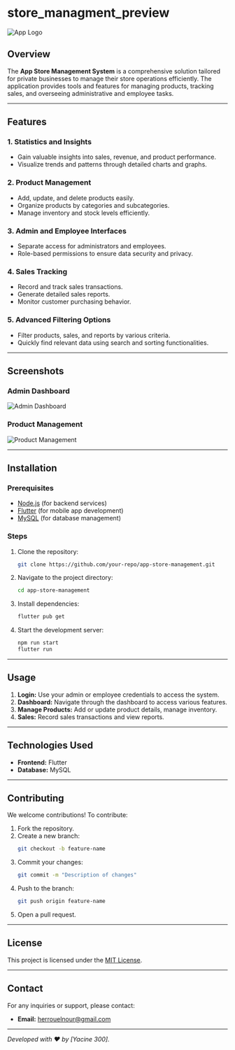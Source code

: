 # store_managment_preview

![App Logo](https://github.com/Yacine300/store_managment_preview/edit/main/store_managment_preview.png)

## Overview
The **App Store Management System** is a comprehensive solution tailored for private businesses to manage their store operations efficiently. The application provides tools and features for managing products, tracking sales, and overseeing administrative and employee tasks.

---

## Features

### 1. **Statistics and Insights**
- Gain valuable insights into sales, revenue, and product performance.
- Visualize trends and patterns through detailed charts and graphs.

### 2. **Product Management**
- Add, update, and delete products easily.
- Organize products by categories and subcategories.
- Manage inventory and stock levels efficiently.

### 3. **Admin and Employee Interfaces**
- Separate access for administrators and employees.
- Role-based permissions to ensure data security and privacy.

### 4. **Sales Tracking**
- Record and track sales transactions.
- Generate detailed sales reports.
- Monitor customer purchasing behavior.

### 5. **Advanced Filtering Options**
- Filter products, sales, and reports by various criteria.
- Quickly find relevant data using search and sorting functionalities.

---

## Screenshots

### Admin Dashboard
![Admin Dashboard](assets/admin_dashboard.png)

### Product Management
![Product Management](assets/product_management.png)

---

## Installation

### Prerequisites
- [Node.js](https://nodejs.org/) (for backend services)
- [Flutter](https://flutter.dev/) (for mobile app development)
- [MySQL](https://www.mysql.com/) (for database management)

### Steps
1. Clone the repository:
   ```bash
   git clone https://github.com/your-repo/app-store-management.git
   ```
2. Navigate to the project directory:
   ```bash
   cd app-store-management
   ```
3. Install dependencies:
   ```bash
   flutter pub get
   ```
5. Start the development server:
   ```bash
   npm run start
   flutter run
   ```

---

## Usage

1. **Login:** Use your admin or employee credentials to access the system.
2. **Dashboard:** Navigate through the dashboard to access various features.
3. **Manage Products:** Add or update product details, manage inventory.
4. **Sales:** Record sales transactions and view reports.

---

## Technologies Used

- **Frontend:** Flutter
- **Database:** MySQL

---

## Contributing

We welcome contributions! To contribute:
1. Fork the repository.
2. Create a new branch:
   ```bash
   git checkout -b feature-name
   ```
3. Commit your changes:
   ```bash
   git commit -m "Description of changes"
   ```
4. Push to the branch:
   ```bash
   git push origin feature-name
   ```
5. Open a pull request.

---

## License

This project is licensed under the [MIT License](LICENSE).

---

## Contact

For any inquiries or support, please contact:
- **Email:** herrouelnour@gmail.com


---

_Developed with ❤️ by [Yacine 300]._
